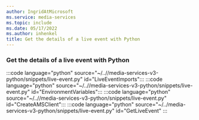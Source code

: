 ```yaml
---
author: IngridAtMicrosoft
ms.service: media-services
ms.topic: include
ms.date: 05/17/2022
ms.author: inhenkel
title: Get the details of a live event with Python
---
```


### Get the details of a live event with Python

:::code language="python" source="~/..//media-services-v3-python/snippets/live-event.py" id="LiveEventImports":::
:::code language="python" source="~/..//media-services-v3-python/snippets/live-event.py" id="EnvironmentVariables":::
:::code language="python" source="~/..//media-services-v3-python/snippets/live-event.py" id="CreateAMSClient":::
:::code language="python" source="~/../media-services-v3-python/snippets/live-event.py" id="GetLiveEvent" :::